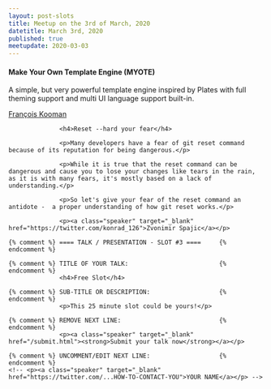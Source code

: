 ```yaml
---
layout: post-slots
title: Meetup on the 3rd of March, 2020
datetitle: March 3rd, 2020
published: true
meetupdate: 2020-03-03
---
```


<div class="slot span4"><div class="icon-awesome"><i class="icon-comment-alt"></i></div>

<h4>Make Your Own Template Engine (MYOTE)</h4>
<p>A simple, but very powerful template engine inspired by Plates with full
theming support and multi UI language support built-in.</p>
<p><a class="speaker" target="_blank" href="https://twitter.com/fkooman">François Kooman</a></p>

</div>

<div class="slot span4"><div class="icon-awesome"><i class="icon-comment-alt"></i></div>

                  <h4>Reset --hard your fear</h4>

                  <p>Many developers have a fear of git reset command because of its reputation for being dangerous.</p> 

                  <p>While it is true that the reset command can be dangerous and cause you to lose your changes like tears in the rain, as it is with many fears, it's mostly based on a lack of understanding.</p>

                  <p>So let's give your fear of the reset command an antidote -  a proper understanding of how git reset works.</p>

                  <p><a class="speaker" target="_blank" href="https://twitter.com/konrad_126">Zvonimir Spajic</a></p>

</div>

<div class="slot span4"><div class="icon-awesome"><i class="icon-comment-alt"></i></div>

    {% comment %} ==== TALK / PRESENTATION - SLOT #3 ====     {% endcomment %}

    {% comment %} TITLE OF YOUR TALK:                         {% endcomment %}
                  <h4>Free Slot</h4>

    {% comment %} SUB-TITLE OR DESCRIPTION:                   {% endcomment %}
                  <p>This 25 minute slot could be yours!</p>

    {% comment %} REMOVE NEXT LINE:                           {% endcomment %}
                  <p><a class="speaker" target="_blank" href="/submit.html"><strong>Submit your talk now</strong></a></p>

    {% comment %} UNCOMMENT/EDIT NEXT LINE:                   {% endcomment %}
    <!-- <p><a class="speaker" target="_blank" href="https://twitter.com/...HOW-TO-CONTACT-YOU">YOUR NAME</a></p> -->

</div>
